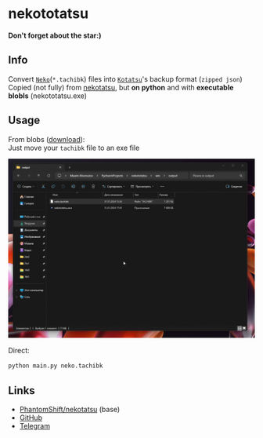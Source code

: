 # nekototatsu

**Don't forget about the star:)**

## Info

Convert [`Neko`](https://github.com/CarlosEsco/Neko)(`*.tachibk`) files into [`Kotatsu`](https://github.com/KotatsuApp/Kotatsu)'s backup format (`zipped json`)\
Copied (not fully) from [nekotatsu](https://github.com/PhantomShift/nekotatsu), but **on python** and with **executable blobls** (nekototatsu.exe)

## Usage

From blobs ([download](https://github.com/SantaSpeen/nekototatsu/releases/download/v1.0/nekototatsu.exe)):\
Just move your `tachibk` file to an exe file

![prew.gif](prew.gif)

Direct: 
```bash
python main.py neko.tachibk
```

## Links

* [PhantomShift/nekotatsu](https://github.com/PhantomShift/nekotatsu) (base)
* [GitHub](https://github.com/SantaSpeen)
* [Telegram](https://t.me/id01234)
